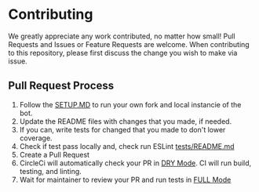# Contributing

We greatly appreciate any work contributed, no matter how small! Pull Requests and Issues or Feature Requests are welcome. When contributing to this repository, please first discuss the change you wish to make via issue.

## Pull Request Process

1. Follow the [SETUP.MD](SETUP.MD) to run your own fork and local instancie of the bot.
2. Update the README files with changes that you made, if needed.
3. If you can, write tests for changed that you made to don't lower coverage.
4. Check if test pass locally and, check run ESLint [tests/README.md](tests/README.md)
5. Create a Pull Request
6. CircleCi will automatically check your PR in [DRY Mode](tests/README.md). CI will run build, testing, and linting.
7. Wait for maintainer to review your PR and run tests in [FULL Mode](tests/README.md)